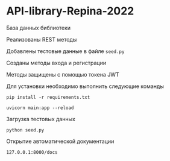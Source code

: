 # API-library-Repina-2022
База данных библиотеки

Реализованы REST методы

Добавлены тестовые данные в файле `seed.py`

Созданы методы входа и регистрации

Методы защищены с помощью токена JWT

Для установки необходимо выполнить следующие команды

`pip install -r requirements.txt`

`uvicorn main:app --reload`

Загрузка тестовых данных

`python seed.py`

Открытие автоматической документации

`127.0.0.1:8000/docs`
